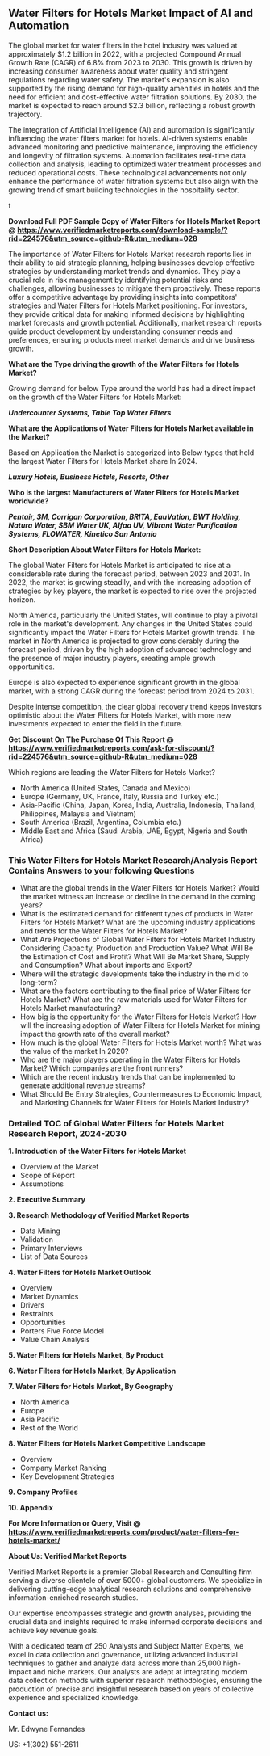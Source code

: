<h2>Water Filters for Hotels Market Impact of AI and Automation</h2><p>The global market for water filters in the hotel industry was valued at approximately $1.2 billion in 2022, with a projected Compound Annual Growth Rate (CAGR) of 6.8% from 2023 to 2030. This growth is driven by increasing consumer awareness about water quality and stringent regulations regarding water safety. The market's expansion is also supported by the rising demand for high-quality amenities in hotels and the need for efficient and cost-effective water filtration solutions. By 2030, the market is expected to reach around $2.3 billion, reflecting a robust growth trajectory.</p><p>The integration of Artificial Intelligence (AI) and automation is significantly influencing the water filters market for hotels. AI-driven systems enable advanced monitoring and predictive maintenance, improving the efficiency and longevity of filtration systems. Automation facilitates real-time data collection and analysis, leading to optimized water treatment processes and reduced operational costs. These technological advancements not only enhance the performance of water filtration systems but also align with the growing trend of smart building technologies in the hospitality sector.</p>t</p><p id="" class=""><strong>Download Full PDF Sample Copy of Water Filters for Hotels Market Report @ <a href="https://www.verifiedmarketreports.com/download-sample/?rid=224576&utm_source=github-R&utm_medium=028" target="_blank">https://www.verifiedmarketreports.com/download-sample/?rid=224576&utm_source=github-R&utm_medium=028</a></strong></p><p>The importance of&nbsp;Water Filters for Hotels Market research reports lies in their ability to aid strategic planning, helping businesses develop effective strategies by understanding market trends and dynamics. They play a crucial role in risk management by identifying potential risks and challenges, allowing businesses to mitigate them proactively. These reports offer a competitive advantage by providing insights into competitors' strategies and Water Filters for Hotels Market positioning. For investors, they provide critical data for making informed decisions by highlighting market forecasts and growth potential. Additionally, market research reports guide product development by understanding consumer needs and preferences, ensuring products meet market demands and drive business growth.</p><p><strong>What are the&nbsp;Type driving the growth of the Water Filters for Hotels Market?</strong></p><p id="" class="">Growing demand for below Type around the world has had a direct impact on the growth of the Water Filters for Hotels Market:</p><em><strong>Undercounter Systems, Table Top Water Filters</strong></em></p><strong>What are the&nbsp;Applications&nbsp;of Water Filters for Hotels Market available in the Market?</strong></p><p id="" class="">Based on Application the Market is categorized into Below types that held the largest Water Filters for Hotels Market share In 2024.</p><em><strong>Luxury Hotels, Business Hotels, Resorts, Other</strong></em></p><strong>Who is the largest Manufacturers of Water Filters for Hotels Market worldwide?</strong></p><p><em><strong>Pentair, 3M, Corrigan Corporation, BRITA, EauVation, BWT Holding, Natura Water, SBM Water UK, Alfaa UV, Vibrant Water Purification Systems, FLOWATER, Kinetico San Antonio</strong></em></p><p id="" class=""><strong>Short Description About Water Filters for Hotels Market:</strong></p><p>The global Water Filters for Hotels Market is anticipated to rise at a considerable rate during the forecast period, between 2023 and 2031. In 2022, the market is growing steadily, and with the increasing adoption of strategies by key players, the market is expected to rise over the projected horizon.</p><p>North America, particularly the United States, will continue to play a pivotal role in the market's development. Any changes in the United States could significantly impact the Water Filters for Hotels Market growth trends. The market in North America is projected to grow considerably during the forecast period, driven by the high adoption of advanced technology and the presence of major industry players, creating ample growth opportunities.</p><p>Europe is also expected to experience significant growth in the global market, with a strong CAGR during the forecast period from 2024 to 2031.</p><p>Despite intense competition, the clear global recovery trend keeps investors optimistic about the Water Filters for Hotels Market, with more new investments expected to enter the field in the future.</p><p id="" class=""><strong>Get Discount On The Purchase Of This Report @ <a href="https://www.verifiedmarketreports.com/ask-for-discount/?rid=224576&utm_source=github-R&utm_medium=028" target="_blank">https://www.verifiedmarketreports.com/ask-for-discount/?rid=224576&utm_source=github-R&utm_medium=028</a></strong></p>Which regions are leading the Water Filters for Hotels Market?</p><ul><li>North America (United States, Canada and Mexico)</li><li>Europe (Germany, UK, France, Italy, Russia and Turkey etc.)</li><li>Asia-Pacific (China, Japan, Korea, India, Australia, Indonesia, Thailand, Philippines, Malaysia and Vietnam)</li><li>South America (Brazil, Argentina, Columbia etc.)</li><li>Middle East and Africa (Saudi Arabia, UAE, Egypt, Nigeria and South Africa)</li></ul><h3 id="" class="">This Water Filters for Hotels Market Research/Analysis Report Contains Answers to your following Questions</h3><ul><li>What are the global trends in the Water Filters for Hotels Market? Would the market witness an increase or decline in the demand in the coming years?</li><li>What is the estimated demand for different types of products in Water Filters for Hotels Market? What are the upcoming industry applications and trends for the Water Filters for Hotels Market?</li><li>What Are Projections of Global Water Filters for Hotels Market Industry Considering Capacity, Production and Production Value? What Will Be the Estimation of Cost and Profit? What Will Be Market Share, Supply and Consumption? What about imports and Export?</li><li>Where will the strategic developments take the industry in the mid to long-term?</li><li>What are the factors contributing to the final price of Water Filters for Hotels Market? What are the raw materials used for Water Filters for Hotels Market manufacturing?</li><li>How big is the opportunity for the Water Filters for Hotels Market? How will the increasing adoption of Water Filters for Hotels Market for mining impact the growth rate of the overall market?</li><li>How much is the global Water Filters for Hotels Market worth? What was the value of the market In 2020?</li><li>Who are the major players operating in the Water Filters for Hotels Market? Which companies are the front runners?</li><li>Which are the recent industry trends that can be implemented to generate additional revenue streams?</li><li>What Should Be Entry Strategies, Countermeasures to Economic Impact, and Marketing Channels for Water Filters for Hotels Market Industry?</li></ul><h3 id="" class="">Detailed TOC of Global Water Filters for Hotels Market Research Report, 2024-2030</h3><p id="" class=""><strong>1. Introduction of the Water Filters for Hotels Market</strong></p><ul><li>Overview of the Market</li><li>Scope of Report</li><li>Assumptions</li></ul><p id="" class=""><strong>2. Executive Summary</strong></p><p id="" class=""><strong>3. Research Methodology of Verified Market Reports</strong></p><ul><li>Data Mining</li><li>Validation</li><li>Primary Interviews</li><li>List of Data Sources</li></ul><p id="" class=""><strong>4. Water Filters for Hotels Market Outlook</strong></p><ul><li>Overview</li><li>Market Dynamics</li><li>Drivers</li><li>Restraints</li><li>Opportunities</li><li>Porters Five Force Model</li><li>Value Chain Analysis</li></ul><p id="" class=""><strong>5. Water Filters for Hotels Market, By Product</strong></p><p id="" class=""><strong>6. Water Filters for Hotels Market, By Application</strong></p><p id="" class=""><strong>7. Water Filters for Hotels Market, By Geography</strong></p><ul><li>North America</li><li>Europe</li><li>Asia Pacific</li><li>Rest of the World</li></ul><p id="" class=""><strong>8. Water Filters for Hotels Market Competitive Landscape</strong></p><ul><li>Overview</li><li>Company Market Ranking</li><li>Key Development Strategies</li></ul><p id="" class=""><strong>9. Company Profiles</strong></p><p id="" class=""><strong>10. Appendix</strong></p><p id="" class=""><strong>For More Information or Query, Visit @ <a href="https://www.verifiedmarketreports.com/product/water-filters-for-hotels-market/" target="_blank">https://www.verifiedmarketreports.com/product/water-filters-for-hotels-market/</a></strong></p><p id="" class=""><strong>About Us: Verified Market Reports</strong></p><p id="" class="">Verified Market Reports is a premier Global Research and Consulting firm serving a diverse clientele of over 5000+ global customers. We specialize in delivering cutting-edge analytical research solutions and comprehensive information-enriched research studies.</p><p id="" class="">Our expertise encompasses strategic and growth analyses, providing the crucial data and insights required to make informed corporate decisions and achieve key revenue goals.</p><p id="" class="">With a dedicated team of 250 Analysts and Subject Matter Experts, we excel in data collection and governance, utilizing advanced industrial techniques to gather and analyze data across more than 25,000 high-impact and niche markets. Our analysts are adept at integrating modern data collection methods with superior research methodologies, ensuring the production of precise and insightful research based on years of collective experience and specialized knowledge.</p><p id="" class=""><strong>Contact us:</strong></p><p id="" class="">Mr. Edwyne Fernandes</p><p id="" class="">US: +1(302) 551-2611</p>